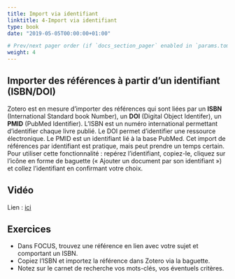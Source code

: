 ```yaml
---
title: Import via identifiant
linktitle: 4-Import via identifiant
type: book
date: "2019-05-05T00:00:00+01:00"

# Prev/next pager order (if `docs_section_pager` enabled in `params.toml`)
weight: 4
---
```


## Importer des références à partir d’un identifiant (ISBN/DOI)

Zotero est en mesure d’importer des références qui sont liées par un **ISBN** (International Standard book Number), un **DOI** (Digital Object Identifer), un **PMID** (PubMed Identifier). L’ISBN est un numéro international permettant d’identifier chaque livre publié. Le DOI permet d’identifier une ressource électronique. Le PMID est un identifiant lié à la base PubMed. Cet import de références par identifiant est pratique, mais peut prendre un temps certain. Pour utiliser cette fonctionnalité : repérez l’identifiant, copiez-le, cliquez sur l’icône en forme de baguette (« Ajouter un document par son identifiant ») et collez l’identifiant en confirmant votre choix.

## Vidéo

Lien : [ici](http://g.recordit.co/pJL1y5SvWt.gif)

## Exercices

- Dans FOCUS, trouvez une référence en lien avec votre sujet et comportant un ISBN.
- Copiez l’ISBN et importez la référence dans Zotero via la baguette.
- Notez sur le carnet de recherche vos mots-clés, vos éventuels critères.

